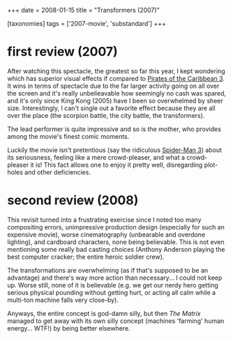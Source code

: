 +++
date = 2008-01-15
title = "Transformers (2007)"

[taxonomies]
tags = ['2007-movie', 'substandard']
+++

first review (2007)
===================

After watching this spectacle, the greatest so far this year, I kept
wondering which has superior visual effects if compared to [Pirates of
the Caribbean 3]. It wins in terms of spectacle due to the far larger
activity going on all over the screen and it\'s really unbelieavable how
seemingly no cash was spared, and it\'s only since King Kong (2005) have
I been so overwhelmed by sheer size. Interestingly, I can\'t single out
a favorite effect because they are all over the place (the scorpion
battle, the city battle, the transformers).

The lead performer is quite impressive and so is the mother, who
provides among the movie\'s finest comic moments.

Luckily the movie isn\'t pretentious (say the ridiculous [Spider-Man 3])
about its seriousness, feeling like a mere crowd-pleaser, and what a
crowd-pleaser it is! This fact allows one to enjoy it pretty well,
disregarding plot-holes and other deficiencies.

second review (2008)
====================

This revisit turned into a frustrating exercise since I noted too many
compositing errors, unimpressive production design (especially for such
an expensive movie), worse cinematography (unbearable and overdone
lighting), and cardboard characters, none being believable. This is not
even mentioning some really bad casting choices (Anthony Anderson
playing the best computer cracker; the entire heroic soldier crew).

The transformations are overwhelming (as if that\'s supposed to be an
advantage) and there\'s way more action than necessary\... I could not
keep up. Worse still, none of it is believable (e.g. we get our nerdy
hero getting serious physical pounding without getting hurt, or acting
all calm while a multi-ton machine falls very close-by).

Anyways, the entire concept is god-damn silly, but then *The Matrix*
managed to get away with its own silly concept (machines \'farming\'
human energy\... WTF!) by being better elsewhere.

  [Pirates of the Caribbean 3]: http://movies.tshepang.net/pirates-of-the-caribbean-3
  [Spider-Man 3]: http://movies.tshepang.net/spider-man-3-2007
